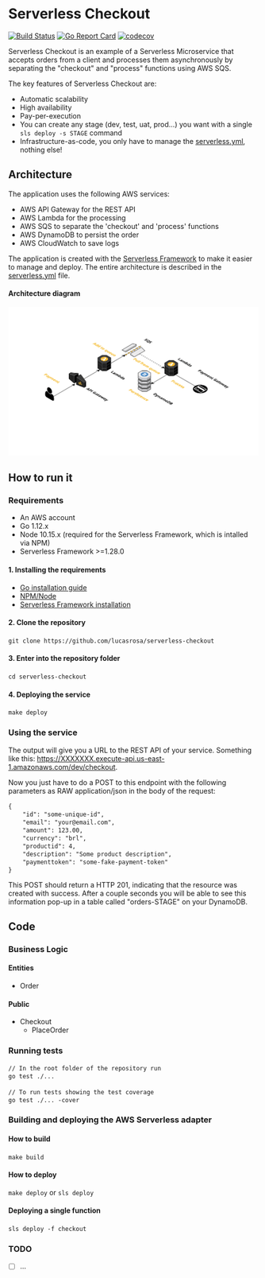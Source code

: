 # Serverless Checkout 
[![Build Status](https://travis-ci.org/lucasrosa/serverless-checkout.svg?branch=master)](https://travis-ci.org/lucasrosa/serverless-checkout) 
[![Go Report Card](https://goreportcard.com/badge/github.com/lucasrosa/serverless-checkout)](https://goreportcard.com/report/github.com/lucasrosa/serverless-checkout) 
[![codecov](https://codecov.io/gh/lucasrosa/serverless-checkout/branch/master/graph/badge.svg)](https://codecov.io/gh/lucasrosa/serverless-checkout)


Serverless Checkout is an example of a Serverless Microservice that accepts orders from a client and processes them asynchronously by separating the "checkout" and "process" functions using AWS SQS.

The key features of Serverless Checkout are:
- Automatic scalability
- High availability
- Pay-per-execution
- You can create any stage (dev, test, uat, prod...) you want with a single ```sls deploy -s STAGE``` command
- Infrastructure-as-code, you only have to manage the [serverless.yml](serverless.yml), nothing else! 

## Architecture 

The application uses the following AWS services:
- AWS API Gateway for the REST API
- AWS Lambda for the processing
- AWS SQS to separate the 'checkout' and 'process' functions
- AWS DynamoDB to persist the order
- AWS CloudWatch to save logs

The application is created with the [Serverless Framework](https://serverless.com/) to make it easier to manage and deploy. The entire architecture is described in the [serverless.yml](serverless.yml) file.

#### Architecture diagram
![Alt text](architecture.png?raw=true "Architecture")


## How to run it
### Requirements
- An AWS account
- Go 1.12.x
- Node 10.15.x (required for the Serverless Framework, which is intalled via NPM)
- Serverless Framework >=1.28.0


#### 1. Installing the requirements
- [Go installation guide](https://golang.org/doc/install)
- [NPM/Node](https://nodejs.org/en/)
- [Serverless Framework installation](https://serverless.com/framework/docs/getting-started/)

#### 2. Clone the repository
```git clone https://github.com/lucasrosa/serverless-checkout```

#### 3. Enter into the repository folder
```cd serverless-checkout```

#### 4. Deploying the service
```make deploy```

### Using the service
The output will give you a URL to the REST API of your service. Something like this: https://XXXXXXX.execute-api.us-east-1.amazonaws.com/dev/checkout. 

Now you just have to do a POST to this endpoint with the following parameters as RAW application/json in the body of the request:
```
{
	"id": "some-unique-id",
	"email": "your@email.com",
	"amount": 123.00,
	"currency": "brl",
	"productid": 4,
	"description": "Some product description",
	"paymenttoken": "some-fake-payment-token"
}
```
This POST should return a HTTP 201, indicating that the resource was created with success. After a couple seconds you will be able to see this information pop-up in a table called "orders-STAGE" on your DynamoDB.


## Code
### Business Logic
#### Entities
- Order

#### Public
- Checkout
    - PlaceOrder


### Running tests
```
// In the root folder of the repository run
go test ./...

// To run tests showing the test coverage
go test ./... -cover
```

### Building and deploying the AWS Serverless adapter

#### How to build
```make build```
#### How to deploy
```make deploy``` or ```sls deploy```
#### Deploying a single function
```sls deploy -f checkout```      

### TODO

- [ ] ...